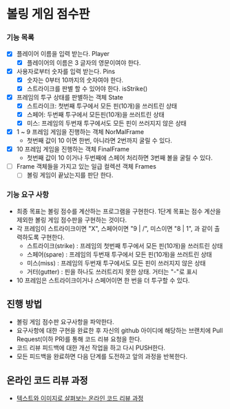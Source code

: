# 볼링 게임 점수판

### 기능 목록

- [X] 플레이어 이름을 입력 받는다. Player
    - [X] 플레이어의 이름은 3 글자의 영문이여야 한다.
- [X] 사용자로부터 숫자를 입력 받는다. Pins
    - [X] 숫자는 0부터 10까지의 숫자여야 한다.
    - [X] 스트라이크를 판별 할 수 있어야 한다. isStrike()
- [X] 프레임의 투구 상태를 판별하는 객체 State
  - [X] 스트라이크: 첫번째 투구에서 모든 핀(10개)을 쓰러트린 상태
  - [X] 스페어: 두번째 투구에서 모든핀(10개)을 쓰러트린 상태
  - [X] 미스: 프레임의 두번재 투구에서도 모든 핀이 쓰러지지 않은 상태
- [X] 1 ~ 9 프레임 게임을 진행하는 객체 NorMalFrame
    - 첫번째 값이 10 이면 한번, 아니라면 2번까지 굴릴 수 있다.
- [X] 10 프레임 게임을 진행하는 객체 FinalFrame
    - 첫번째 값이 10 이거나 두번째에 스페어 처리하면 3번째 볼을 굴릴 수 있다.
- [ ] Frame 객체들을 가지고 있는 일급 컬렉션 객체 Frames
    - [ ] 볼링 게임이 끝났는지를 판단 한다.

### 기능 요구 사항

- 최종 목표는 볼링 점수를 계산하는 프로그램을 구현한다. 1단계 목표는 점수 계산을 제외한 볼링 게임 점수판을 구현하는 것이다.
- 각 프레임이 스트라이크이면 "X", 스페어이면 "9 | /", 미스이면 "8 | 1", 과 같이 출력하도록 구현한다.
    - 스트라이크(strike) : 프레임의 첫번째 투구에서 모든 핀(10개)을 쓰러트린 상태
    - 스페어(spare) : 프레임의 두번재 투구에서 모든 핀(10개)을 쓰러트린 상태
    - 미스(miss) : 프레임의 두번재 투구에서도 모든 핀이 쓰러지지 않은 상태
    - 거터(gutter) : 핀을 하나도 쓰러트리지 못한 상태. 거터는 "-"로 표시
- 10 프레임은 스트라이크이거나 스페어이면 한 번을 더 투구할 수 있다.

## 진행 방법

* 볼링 게임 점수판 요구사항을 파악한다.
* 요구사항에 대한 구현을 완료한 후 자신의 github 아이디에 해당하는 브랜치에 Pull Request(이하 PR)를 통해 코드 리뷰 요청을 한다.
* 코드 리뷰 피드백에 대한 개선 작업을 하고 다시 PUSH한다.
* 모든 피드백을 완료하면 다음 단계를 도전하고 앞의 과정을 반복한다.

## 온라인 코드 리뷰 과정

* [텍스트와 이미지로 살펴보는 온라인 코드 리뷰 과정](https://github.com/next-step/nextstep-docs/tree/master/codereview)